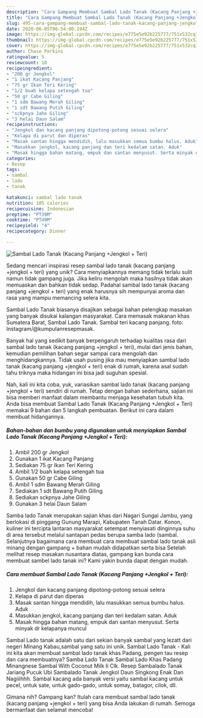 ```yaml
---
description: "Cara Gampang Membuat Sambal Lado Tanak (Kacang Panjang +Jengkol + Teri) yang Bikin Ngiler"
title: "Cara Gampang Membuat Sambal Lado Tanak (Kacang Panjang +Jengkol + Teri) yang Bikin Ngiler"
slug: 495-cara-gampang-membuat-sambal-lado-tanak-kacang-panjang-jengkol-teri-yang-bikin-ngiler
date: 2020-06-05T06:54:00.194Z
image: https://img-global.cpcdn.com/recipes/e775e5e92b225777/751x532cq70/sambal-lado-tanak-kacang-panjang-jengkol-teri-foto-resep-utama.jpg
thumbnail: https://img-global.cpcdn.com/recipes/e775e5e92b225777/751x532cq70/sambal-lado-tanak-kacang-panjang-jengkol-teri-foto-resep-utama.jpg
cover: https://img-global.cpcdn.com/recipes/e775e5e92b225777/751x532cq70/sambal-lado-tanak-kacang-panjang-jengkol-teri-foto-resep-utama.jpg
author: Chase Perkins
ratingvalue: 5
reviewcount: 10
recipeingredient:
- "200 gr Jengkol"
- "1 ikat Kacang Panjang"
- "75 gr Ikan Teri Kering"
- "1/2 buah kelapa setengah tua"
- "50 gr Cabe Giling"
- "1 sdm Bawang Merah Giling"
- "1 sdt Bawang Putih Giling"
- "sckpnya Jahe Giling"
- "3 helai Daun Salam"
recipeinstructions:
- "Jengkol dan kacang panjang dipotong-potong sesuai selera"
- "Kelapa di parut dan diperas"
- "Masak santan hingga mendidih, lalu masukkan semua bumbu halus. Aduk"
- "Masukkan jengkol, kacang panjang dan teri kedalam satan. Aduk"
- "Masak hingga bahan matang, empuk dan santan menyusut. Serta minyak dr kelapanya muncul"
categories:
- Resep
tags:
- sambal
- lado
- tanak

katakunci: sambal lado tanak 
nutrition: 105 calories
recipecuisine: Indonesian
preptime: "PT39M"
cooktime: "PT49M"
recipeyield: "4"
recipecategory: Dinner

---
```



![Sambal Lado Tanak (Kacang Panjang +Jengkol + Teri)](https://img-global.cpcdn.com/recipes/e775e5e92b225777/751x532cq70/sambal-lado-tanak-kacang-panjang-jengkol-teri-foto-resep-utama.jpg)

Sedang mencari inspirasi resep sambal lado tanak (kacang panjang +jengkol + teri) yang unik? Cara menyiapkannya memang tidak terlalu sulit namun tidak gampang juga. Jika keliru mengolah maka hasilnya tidak akan memuaskan dan bahkan tidak sedap. Padahal sambal lado tanak (kacang panjang +jengkol + teri) yang enak harusnya sih mempunyai aroma dan rasa yang mampu memancing selera kita.

Sambal Lado Tanak biasanya disajikan sebagai bahan pelengkap masakan yang banyak disukai kalangan masyarakat. Cara memasak makanan khas Sumatera Barat, Sambal Lado Tanak. Sambal teri kacang panjang. foto: Instagram/@kumpulanresepmasak.

Banyak hal yang sedikit banyak berpengaruh terhadap kualitas rasa dari sambal lado tanak (kacang panjang +jengkol + teri), mulai dari jenis bahan, kemudian pemilihan bahan segar sampai cara mengolah dan menghidangkannya. Tidak usah pusing jika mau menyiapkan sambal lado tanak (kacang panjang +jengkol + teri) enak di rumah, karena asal sudah tahu triknya maka hidangan ini bisa jadi suguhan spesial.


Nah, kali ini kita coba, yuk, variasikan sambal lado tanak (kacang panjang +jengkol + teri) sendiri di rumah. Tetap dengan bahan sederhana, sajian ini bisa memberi manfaat dalam membantu menjaga kesehatan tubuh kita. Anda bisa membuat Sambal Lado Tanak (Kacang Panjang +Jengkol + Teri) memakai 9 bahan dan 5 langkah pembuatan. Berikut ini cara dalam membuat hidangannya.

<!--inarticleads1-->

##### Bahan-bahan dan bumbu yang digunakan untuk menyiapkan Sambal Lado Tanak (Kacang Panjang +Jengkol + Teri):

1. Ambil 200 gr Jengkol
1. Gunakan 1 ikat Kacang Panjang
1. Sediakan 75 gr Ikan Teri Kering
1. Ambil 1/2 buah kelapa setengah tua
1. Gunakan 50 gr Cabe Giling
1. Ambil 1 sdm Bawang Merah Giling
1. Sediakan 1 sdt Bawang Putih Giling
1. Sediakan sckpnya Jahe Giling
1. Gunakan 3 helai Daun Salam


Samba lado Tanak merupakan sajian khas dari Nagari Sungai Jambu, yang berlokasi di pinggang Gunung Marapi, Kabupaten Tanah Datar. Konon, kuliner ini tercipta lantaran masyarakat setempat menyiasati dinginnya suhu di area tersebut melalui santapan pedas berupa samba lado (sambal. Selanjutnya bagaimana cara membuat cara membuat sambal lado tanak asli minang dengan gampang + bahan mudah didapatkan serta bisa Setelah melihat resep masakan nusantara diatas, gampang kan bunda cara membuat sambel lado tanak ini? Kami yakin bunda dapat dengan mudah. 

<!--inarticleads2-->

##### Cara membuat Sambal Lado Tanak (Kacang Panjang +Jengkol + Teri):

1. Jengkol dan kacang panjang dipotong-potong sesuai selera
1. Kelapa di parut dan diperas
1. Masak santan hingga mendidih, lalu masukkan semua bumbu halus. Aduk
1. Masukkan jengkol, kacang panjang dan teri kedalam satan. Aduk
1. Masak hingga bahan matang, empuk dan santan menyusut. Serta minyak dr kelapanya muncul


Sambal Lado tanak adalah satu dari sekian banyak sambal yang lezatt dari negeri Minang Kabau,sambal yang satu ini unik. Sambal Lado Tanak - Kali ini kita akan membuat sambal lado tanak khas Padang, pengen tau resep dan cara membuatnya? Samba Lado Tanak Sambal Lado Khas Padang Minangnese Sambal With Coconut Milk Ii Clk. Resep Sambalado Tanak Jariang Pucuk Ubi Sambalado Tanak Jengkol Daun Singkong Enak Dan Nagiiihhh. Sambal kacang ada banyak versi yaitu sambal kacang untuk pecel, untuk sate, untuk gado-gado, untuk somay, batagor, cilok, dll. 

Gimana nih? Gampang kan? Itulah cara membuat sambal lado tanak (kacang panjang +jengkol + teri) yang bisa Anda lakukan di rumah. Semoga bermanfaat dan selamat mencoba!
